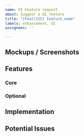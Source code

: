 ```yaml
---
name: UI Feature request
about: Suggest a UI feature
title: "[Feat][UI] feature_name"
labels: enhancement, UI
assignees: ''

---
```


## Mockups / Screenshots
<!--- Add some screenshots on how this UI feature should look like --->

## Features
<!--- Add some general description of the main idea for this feature --->

### Core
<!--- Core features form the very basis of this feature request to make it meaningful --->

### Optional
<!--- Optional features are nice to haves that are meaningful but do not affect the overall idea even if left out --->

## Implementation
<!--- Add as many descriptive implementation guides as possible, if any --->

## Potential Issues
<!--- Add as many foreseeable issues as possible, if any --->
